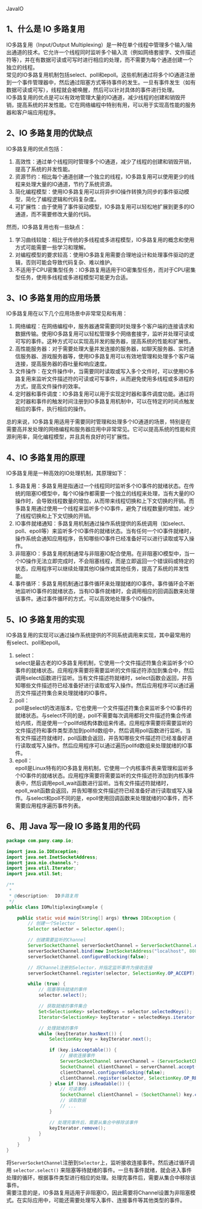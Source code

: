 JavaIO
<a name="fe05S"></a>
## 1、什么是 IO 多路复用
IO多路复用（Input/Output Multiplexing）是一种在单个线程中管理多个输入/输出通道的技术。它允许一个线程同时监听多个输入流（例如网络套接字、文件描述符等），并在有数据可读或可写时进行相应的处理，而不需要为每个通道创建一个独立的线程。<br />常见的IO多路复用机制包括select、poll和epoll。这些机制通过将多个IO通道注册到一个事件管理器中，然后通过阻塞方式等待事件的发生。一旦有事件发生（如有数据可读或可写），线程就会被唤醒，然后可以针对具体的事件进行处理。<br />IO多路复用的优点是可以有效地管理大量的IO通道，减少线程的创建和销毁开销，提高系统的并发性能。它在网络编程中特别有用，可以用于实现高性能的服务器和客户端应用程序。
<a name="Vzf4V"></a>
## 2、IO 多路复用的优缺点
IO多路复用的优点包括：

1. 高效性：通过单个线程同时管理多个IO通道，减少了线程的创建和销毁开销，提高了系统的并发性能。
2. 资源节约：相比每个通道创建一个独立的线程，IO多路复用可以使用更少的线程来处理大量的IO通道，节约了系统资源。
3. 简化编程模型：使用IO多路复用可以将异步IO操作转换为同步的事件驱动模型，简化了编程逻辑和代码复杂度。
4. 可扩展性：由于使用了事件驱动模型，IO多路复用可以轻松地扩展到更多的IO通道，而不需要修改大量的代码。

然而，IO多路复用也有一些缺点：

1. 学习曲线较陡：相比于传统的多线程或多进程模型，IO多路复用的概念和使用方式可能需要一些学习和理解。
2. 对编程模型的要求较高：使用IO多路复用需要合理地设计和处理事件驱动的逻辑，否则可能会导致代码复杂、难以维护。
3. 不适用于CPU密集型任务：IO多路复用适用于IO密集型任务，而对于CPU密集型任务，使用多线程或多进程模型可能更为合适。
<a name="cPDUs"></a>
## 3、IO 多路复用的应用场景
IO多路复用在以下几个应用场景中非常常见和有用：

1. 网络编程：在网络编程中，服务器通常需要同时处理多个客户端的连接请求和数据传输。使用IO多路复用可以轻松管理多个网络套接字，监听并处理可读或可写的事件。这种方式可以实现高并发的服务器，提高系统的性能和扩展性。
2. 高性能服务器：对于需要处理大量并发连接的服务器，如聊天服务器、实时通信服务器、游戏服务器等，使用IO多路复用可以有效地管理和处理多个客户端连接，提高服务器的吞吐量和响应速度。
3. 文件操作：在文件操作中，当需要同时读取或写入多个文件时，可以使用IO多路复用来监听文件描述符的可读或可写事件，从而避免使用多线程或多进程的方式，提高文件操作的效率。
4. 定时器和事件调度：IO多路复用可以用于实现定时器和事件调度功能。通过将定时器和事件的触发时间注册到IO多路复用机制中，可以在特定的时间点触发相应的事件，执行相应的操作。

总的来说，IO多路复用适用于需要同时管理和处理多个IO通道的场景，特别是在需要高并发处理的网络编程和服务器应用中非常常见。它可以提高系统的性能和资源利用率，简化编程模型，并且具有良好的可扩展性。
<a name="YN0Mz"></a>
## 4、IO 多路复用的原理
IO多路复用是一种高效的IO处理机制，其原理如下：

1. 多路复用：多路复用是指通过一个线程同时监听多个IO事件的就绪状态。在传统的阻塞IO模型中，每个IO操作都需要一个独立的线程来处理，当有大量的IO操作时，会导致线程数量的增加，从而带来线程切换和上下文切换的开销。而多路复用通过使用一个线程来监听多个IO事件，避免了线程数量的增加，减少了线程切换和上下文切换的开销。
2. IO事件就绪通知：多路复用机制通过操作系统提供的系统调用（如select、poll、epoll等）来监听多个IO事件的就绪状态。当有任何一个IO事件就绪时，操作系统会通知应用程序，告知哪些IO事件已经准备好可以进行读取或写入操作。
3. 非阻塞IO：多路复用机制通常与非阻塞IO配合使用。在非阻塞IO模型中，当一个IO操作无法立即完成时，不会阻塞线程，而是立即返回一个错误码或特定的状态，应用程序可以继续处理其他IO操作或其他任务，提高了系统的并发性能。
4. 事件循环：多路复用机制通过事件循环来处理就绪的IO事件。事件循环会不断地监听IO事件的就绪状态，当有IO事件就绪时，会调用相应的回调函数来处理该事件。通过事件循环的方式，可以高效地处理多个IO操作。
<a name="zUrgd"></a>
## 5、IO 多路复用的实现
IO多路复用的实现可以通过操作系统提供的不同系统调用来实现，其中最常用的有select、poll和epoll。

1. select：<br />select是最古老的IO多路复用机制，它使用一个文件描述符集合来监听多个IO事件的就绪状态。应用程序需要将需要监听的文件描述符添加到集合中，然后调用select函数进行监听。当有文件描述符就绪时，select函数会返回，并告知哪些文件描述符已经准备好进行读取或写入操作。然后应用程序可以通过遍历文件描述符集合来处理就绪的IO事件。
2. poll：<br />poll是select的改进版本，它也使用一个文件描述符集合来监听多个IO事件的就绪状态。与select不同的是，poll不需要每次调用都将文件描述符集合传递给内核，而是使用一个pollfd结构体数组来传递。应用程序需要将需要监听的文件描述符和事件类型添加到pollfd数组中，然后调用poll函数进行监听。当有文件描述符就绪时，poll函数会返回，并告知哪些文件描述符已经准备好进行读取或写入操作。然后应用程序可以通过遍历pollfd数组来处理就绪的IO事件。
3. epoll：<br />epoll是Linux特有的IO多路复用机制，它使用一个内核事件表来管理和监听多个IO事件的就绪状态。应用程序需要将需要监听的文件描述符添加到内核事件表中，然后调用epoll_wait函数进行监听。当有文件描述符就绪时，epoll_wait函数会返回，并告知哪些文件描述符已经准备好进行读取或写入操作。与select和poll不同的是，epoll使用回调函数来处理就绪的IO事件，而不需要应用程序遍历事件列表。
<a name="rkxwY"></a>
## 6、用 Java 写一段 IO 多路复用的代码
```java
package com.pany.camp.io;

import java.io.IOException;
import java.net.InetSocketAddress;
import java.nio.channels.*;
import java.util.Iterator;
import java.util.Set;

/**
 *
 * @description:  IO多路复用
 */
public class IOMultiplexingExample {

    public static void main(String[] args) throws IOException {
        // 创建一个Selector
        Selector selector = Selector.open();

        // 创建需要监听的Channel
        ServerSocketChannel serverSocketChannel = ServerSocketChannel.open();
        serverSocketChannel.bind(new InetSocketAddress("localhost", 8080));
        serverSocketChannel.configureBlocking(false);

        // 将Channel注册到Selector，并指定监听事件为接收连接
        serverSocketChannel.register(selector, SelectionKey.OP_ACCEPT);

        while (true) {
            // 阻塞等待就绪的事件
            selector.select();

            // 获取就绪的事件集合
            Set<SelectionKey> selectedKeys = selector.selectedKeys();
            Iterator<SelectionKey> keyIterator = selectedKeys.iterator();

            // 处理就绪的事件
            while (keyIterator.hasNext()) {
                SelectionKey key = keyIterator.next();

                if (key.isAcceptable()) {
                    // 接收连接事件
                    ServerSocketChannel serverChannel = (ServerSocketChannel) key.channel();
                    SocketChannel clientChannel = serverChannel.accept();
                    clientChannel.configureBlocking(false);
                    clientChannel.register(selector, SelectionKey.OP_READ);
                } else if (key.isReadable()) {
                    // 可读事件
                    SocketChannel clientChannel = (SocketChannel) key.channel();
                    // 读取数据
                    // ...
                }

                // 处理完事件后，需要从集合中移除该事件
                keyIterator.remove();
            }
        }
    }
}
```
将`ServerSocketChannel`注册到`Selector`上，监听接收连接事件。然后通过循环调用 `selector.select()` 来阻塞等待就绪的事件。一旦有事件就绪，就会进入事件处理的循环，根据事件类型进行相应的处理。处理完事件后，需要从集合中移除该事件。<br />需要注意的是，IO多路复用适用于非阻塞IO，因此需要将Channel设置为非阻塞模式。在实际应用中，可能还需要处理写入事件、连接事件等其他类型的事件。
